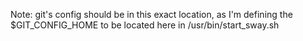 Note: git's config should be in this exact location, as I'm defining the $GIT_CONFIG_HOME to be located here in /usr/bin/start_sway.sh
